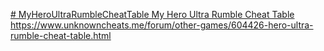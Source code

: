 [# MyHeroUltraRumbleCheatTable
My Hero Ultra Rumble Cheat Table
](https://www.unknowncheats.me/forum/other-games/604426-hero-ultra-rumble-cheat-table.html)https://www.unknowncheats.me/forum/other-games/604426-hero-ultra-rumble-cheat-table.html
